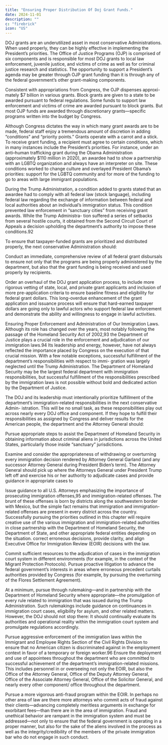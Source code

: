 ```yaml
---
title: "Ensuring Proper Distribution Of Doj Grant Funds."
date: 2024-11-01
description: ""
c: "firebrick"
icon: "US"
---
```



DOJ grants are an underutilized asset in most conservative Administrations. When used properly, they can be highly effective in implementing the President’s priorities. The Office of Justice Programs (OJP) is comprised of six components and is responsible for most DOJ grants to local law enforcement, juvenile justice, and victims of crime as well as for criminal justice research and statistics. The opportunity to support a President’s agenda may be greater through OJP grant funding than it is through any of the federal government’s other grant-making components.﻿

Consistent with appropriations from Congress, the OJP dispenses approxi- mately $7 billion in various grants. Block grants are given to a state to be awarded pursuant to federal regulations. Some funds to support law enforcement and victims of crime are awarded pursuant to block grants. But most OJP funds are awarded through discretionary grants—specific programs written into the budget by Congress.

Although Congress dictates the way in which many grant awards are to be made, federal staff enjoy a tremendous amount of discretion in adding “conditions” and “priority points.” Grants operate with a carrot and a stick. To receive grant funding, a recipient must agree to certain conditions, which in many instances include the President’s priorities. For instance, under an anti–human trafficking grant during the Obama Administration (approximately $110 million in 2020), an awardee had to show a partnership with an LGBTQ organization and always have an interpreter on site. These conditions worked to change culture and overlayed President Obama’s priorities: support for the LGBTQ community and for more of the funding to go to areas with large immigrant populations.

During the Trump Administration, a condition added to grants stated that an awardee had to comply with all federal law (stock language), including federal law regarding the exchange of information between federal and local authorities about an individual’s immigration status. This condition prevented law enforcement in “sanctuary cities” from receiving grant awards. While the Trump Administra- tion suffered a series of setbacks from several hostile courts, it obtained from the Second Circuit Court of Appeals a decision upholding the department’s authority to impose these conditions.92

To ensure that taxpayer-funded grants are prioritized and distributed properly,
the next conservative Administration should:

Conduct an immediate, comprehensive review of all federal grant
disbursals to ensure not only that the programs are being properly
administered by the department, but also that the grant funding is
being received and used properly by recipients.

Order an overhaul of the DOJ grant application process, to include
more rigorous vetting of state, local, and private grant applicants and
inclusion of more pre-application criteria to ensure baseline fitness
and eligibility for federal grant dollars. This long-overdue enhancement
of the grant application and issuance process will ensure that hard-earned
taxpayer dollars are going only to lawful actors who support federal law
enforcement and demonstrate the ability and willingness to engage in
lawful activities.

Ensuring Proper Enforcement and Administration of Our Immigration
Laws. Although its role has changed over the years, most notably following the
passage of the Homeland Security Act of 2002,93 the Department of Justice plays
a crucial role in the enforcement and adjudication of our immigration laws.94 Its
leadership and energy, however, have not always reflected the importance placed
by Congress on the execution of that crucial mission. With a few notable exceptions,
successful fulfillment of the department’s responsibilities with respect to immi-
gration was largely neglected until the Trump Administration. The Department
of Homeland Security may be the largest federal department with immigration
responsibilities, but successful fulfillment of the responsibilities prescribed by
the immigration laws is not possible without bold and dedicated action by the
Department of Justice.

The DOJ and its leadership must intentionally prioritize fulfillment of the
department’s immigration-related responsibilities in the next conservative Admin-
istration. This will be no small task, as these responsibilities play out across nearly
every DOJ office and component. If they hope to fulfill their responsibilities as
assigned by Congress and deliver results for the American people, the department
and the Attorney General should:

Pursue appropriate steps to assist the Department of Homeland
Security in obtaining information about criminal aliens in
jurisdictions across the United States, particularly those inside
“sanctuary” jurisdictions.

Examine and consider the appropriateness of withdrawing or
overturning every immigration decision rendered by Attorney
General Garland (and any successor Attorney General during
President Biden’s term). The Attorney General should pick up where the
Attorneys General under President Trump left off and exercise his or her
authority to adjudicate cases and provide guidance in appropriate cases to

Issue guidance to all U.S. Attorneys emphasizing the importance
of prosecuting immigration offenses,95 and immigration-related
offenses. The brunt of these offenses is born by districts along the
southwestern border with Mexico, but the simple fact remains that
immigration and immigration-related offenses are present in every
district across the country. Successfully pursuing the priorities outlined
in this chapter will require creative use of the various immigration and
immigration-related authorities in close partnership with the Department
of Homeland Security, the Department of State, and other appropriate
federal entities depending on the situation.
correct erroneous decisions, provide clarity, and align Executive Office for
Immigration Review (EOIR) decisions with the law.

Commit sufficient resources to the adjudication of cases in the
immigration court system in different environments (for example, in
the context of the Migrant Protection Protocols).
Pursue proactive litigation to advance the federal government’s
interests in areas where erroneous precedent curtails authorities
provided by Congress (for example, by pursuing the overturning of
the Flores Settlement Agreement).

At a minimum, pursue through rulemaking—and in partnership
with the Department of Homeland Security where appropriate—the
promulgation of every rule related to immigration that was issued
during the Trump Administration. Such rulemakings include guidance
on continuances in immigration court cases, eligibility for asylum, and
other related matters. However, the DOJ should not stop there: It should
continually evaluate its authorities and operational reality within the
immigration court system and promulgate regulations accordingly.

Pursue aggressive enforcement of the immigration laws within the
Immigrant and Employee Rights Section of the Civil Rights Division
to ensure that no American citizen is discriminated against in the
employment context in favor of a temporary or foreign worker.96
Ensure the deployment and use of appointees throughout the
department who are committed to successful achievement of the
department’s immigration-related missions. This includes personnel in or overseeing not only the EOIR, but also the Office of the Attorney General,
Office of the Deputy Attorney General, Office of the Associate Attorney
General, Office of the Solicitor General, and nearly every other component/
office throughout the department.

Pursue a more vigorous anti-fraud program within the EOIR. In
perhaps no other area of law are there more attorneys who commit acts
of fraud against their clients—advancing completely meritless arguments
in exchange for exorbitant fees—than there are in the area of immigration.
Fraud and unethical behavior are rampant in the immigration system and
must be addressed—not only to ensure that the federal government is
operating in a proper manner, but also for the sake of the aliens involved in the process as well as the integrity/credibility of the members of the private immigration bar who do not engage in such conduct.
